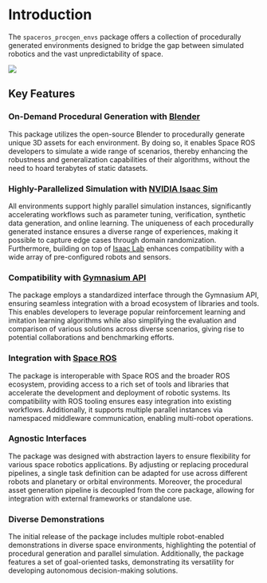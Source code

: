 # Introduction

The `spaceros_procgen_envs` package offers a collection of procedurally generated environments designed to bridge the gap between simulated robotics and the vast unpredictability of space.

![](../_images/title.png)

## Key Features

### On-Demand Procedural Generation with [Blender](https://blender.org)

This package utilizes the open-source Blender to procedurally generate unique 3D assets for each environment. By doing so, it enables Space ROS developers to simulate a wide range of scenarios, thereby enhancing the robustness and generalization capabilities of their algorithms, without the need to hoard terabytes of static datasets.

### Highly-Parallelized Simulation with [NVIDIA Isaac Sim](https://developer.nvidia.com/isaac-sim)

All environments support highly parallel simulation instances, significantly accelerating workflows such as parameter tuning, verification, synthetic data generation, and online learning. The uniqueness of each procedurally generated instance ensures a diverse range of experiences, making it possible to capture edge cases through domain randomization. Furthermore, building on top of [Isaac Lab](https://isaac-sim.github.io/IsaacLab) enhances compatibility with a wide array of pre-configured robots and sensors.

### Compatibility with [Gymnasium API](https://gymnasium.farama.org)

The package employs a standardized interface through the Gymnasium API, ensuring seamless integration with a broad ecosystem of libraries and tools. This enables developers to leverage popular reinforcement learning and imitation learning algorithms while also simplifying the evaluation and comparison of various solutions across diverse scenarios, giving rise to potential collaborations and benchmarking efforts.

### Integration with [Space ROS](https://space.ros.org)

The package is interoperable with Space ROS and the broader ROS ecosystem, providing access to a rich set of tools and libraries that accelerate the development and deployment of robotic systems. Its compatibility with ROS tooling ensures easy integration into existing workflows. Additionally, it supports multiple parallel instances via namespaced middleware communication, enabling multi-robot operations.

### Agnostic Interfaces

The package was designed with abstraction layers to ensure flexibility for various space robotics applications. By adjusting or replacing procedural pipelines, a single task definition can be adapted for use across different robots and planetary or orbital environments. Moreover, the procedural asset generation pipeline is decoupled from the core package, allowing for integration with external frameworks or standalone use.

### Diverse Demonstrations

The initial release of the package includes multiple robot-enabled demonstrations in diverse space environments, highlighting the potential of procedural generation and parallel simulation. Additionally, the package features a set of goal-oriented tasks, demonstrating its versatility for developing autonomous decision-making solutions.
